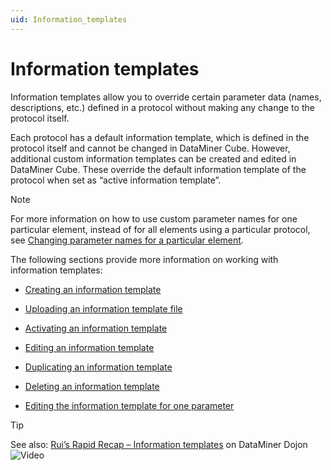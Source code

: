 ```yaml
---
uid: Information_templates
---
```


# Information templates

Information templates allow you to override certain parameter data (names, descriptions, etc.) defined in a protocol without making any change to the protocol itself.

Each protocol has a default information template, which is defined in the protocol itself and cannot be changed in DataMiner Cube. However, additional custom information templates can be created and edited in DataMiner Cube. These override the default information template of the protocol when set as “active information template”.

> [!NOTE]
> For more information on how to use custom parameter names for one particular element, instead of for all elements using a particular protocol, see [Changing parameter names for a particular element](xref:Changing_parameter_names_for_a_particular_element).

The following sections provide more information on working with information templates:

- [Creating an information template](xref:Creating_an_information_template)

- [Uploading an information template file](xref:Uploading_an_information_template_file)

- [Activating an information template](xref:Activating_an_information_template)

- [Editing an information template](xref:Editing_an_information_template)

- [Duplicating an information template](xref:Duplicating_an_information_template)

- [Deleting an information template](xref:Deleting_an_information_template)

- [Editing the information template for one parameter](xref:Editing_the_information_template_for_one_parameter)

> [!TIP]
> See also: [Rui’s Rapid Recap – Information templates](https://community.dataminer.services/video/ruis-rapid-recap-information-templates/) on DataMiner Dojon ![Video](~/user-guide/images/video_Duo.png)
